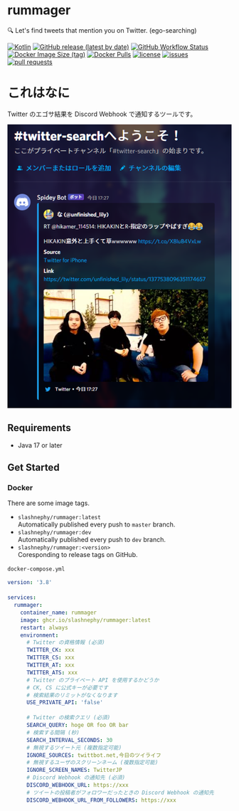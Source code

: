 # rummager

🔍 Let's find tweets that mention you on Twitter. (ego-searching)

[![Kotlin](https://img.shields.io/badge/Kotlin-1.6-blue)](https://kotlinlang.org)
[![GitHub release (latest by date)](https://img.shields.io/github/v/release/SlashNephy/rummager)](https://github.com/SlashNephy/rummager/releases)
[![GitHub Workflow Status](https://img.shields.io/github/workflow/status/SlashNephy/rummager/Docker)](https://hub.docker.com/r/slashnephy/rummager)
[![Docker Image Size (tag)](https://img.shields.io/docker/image-size/slashnephy/rummager/latest)](https://hub.docker.com/r/slashnephy/rummager)
[![Docker Pulls](https://img.shields.io/docker/pulls/slashnephy/rummager)](https://hub.docker.com/r/slashnephy/rummager)
[![license](https://img.shields.io/github/license/SlashNephy/rummager)](https://github.com/SlashNephy/rummager/blob/master/LICENSE)
[![issues](https://img.shields.io/github/issues/SlashNephy/rummager)](https://github.com/SlashNephy/rummager/issues)
[![pull requests](https://img.shields.io/github/issues-pr/SlashNephy/rummager)](https://github.com/SlashNephy/rummager/pulls)

# これはなに

Twitter のエゴサ結果を Discord Webhook で通知するツールです。

[![screenshot.png](https://raw.githubusercontent.com/SlashNephy/rummager/master/docs/screenshot.png)](https://github.com/SlashNephy/rummager)

## Requirements

- Java 17 or later

## Get Started

### Docker

There are some image tags.

- `slashnephy/rummager:latest`  
  Automatically published every push to `master` branch.
- `slashnephy/rummager:dev`  
  Automatically published every push to `dev` branch.
- `slashnephy/rummager:<version>`  
  Coresponding to release tags on GitHub.

`docker-compose.yml`

```yaml
version: '3.8'

services:
  rummager:
    container_name: rummager
    image: ghcr.io/slashnephy/rummager:latest
    restart: always
    environment:
      # Twitter の資格情報 (必須)
      TWITTER_CK: xxx
      TWITTER_CS: xxx
      TWITTER_AT: xxx
      TWITTER_ATS: xxx
      # Twitter のプライベート API を使用するかどうか
      # CK, CS に公式キーが必要です
      # 検索結果のリミットがなくなります
      USE_PRIVATE_API: 'false'

      # Twitter の検索クエリ (必須)
      SEARCH_QUERY: hoge OR foo OR bar
      # 検索する間隔 (秒)
      SEARCH_INTERVAL_SECONDS: 30
      # 無視するツイート元 (複数指定可能)
      IGNORE_SOURCES: twittbot.net,今日のツイライフ
      # 無視するユーザのスクリーンネーム (複数指定可能)
      IGNORE_SCREEN_NAMES: TwitterJP
      # Discord Webhook の通知先 (必須)
      DISCORD_WEBHOOK_URL: https://xxx
      # ツイートの投稿者がフォロワーだったときの Discord Webhook の通知先
      DISCORD_WEBHOOK_URL_FROM_FOLLOWERS: https://xxx
```
